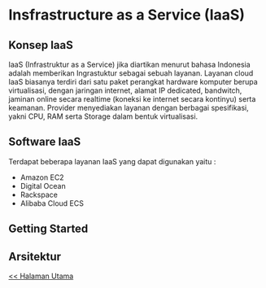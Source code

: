 # Insfrastructure as a Service (IaaS)

## Konsep IaaS

IaaS (Infrastruktur as a Service) jika diartikan menurut bahasa Indonesia adalah memberikan Ingrastuktur sebagai sebuah layanan. Layanan cloud IaaS biasanya terdiri dari satu paket perangkat hardware komputer berupa virtualisasi, dengan jaringan internet, alamat IP dedicated, bandwitch, jaminan online secara realtime (koneksi ke internet secara kontinyu) serta keamanan. Provider menyediakan layanan dengan berbagai spesifikasi, yakni CPU, RAM serta Storage dalam bentuk virtualisasi.

## Software IaaS

Terdapat beberapa layanan IaaS yang dapat digunakan yaitu :

- Amazon EC2
- Digital Ocean
- Rackspace
- Alibaba Cloud ECS

## Getting Started

## Arsitektur

[<< Halaman Utama](../README.md)
